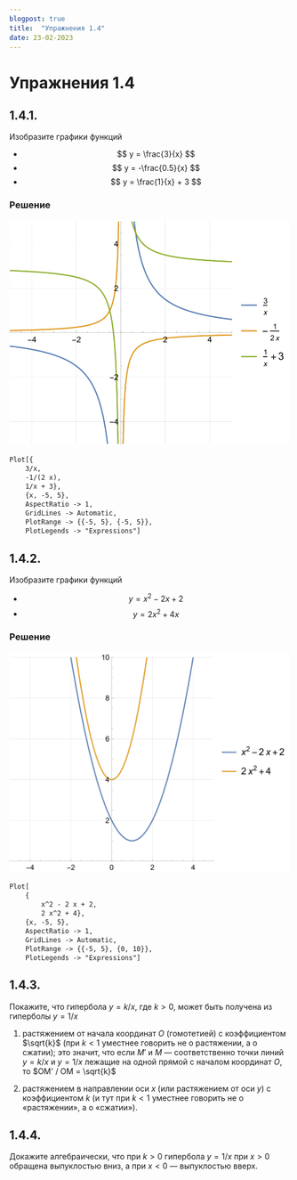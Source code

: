 ```yaml
---
blogpost: true
title:  "Упражнения 1.4"
date: 23-02-2023
---
```

# Упражнения 1.4

## 1.4.1.
Изобразите графики функций
* $$ y = \frac{3}{x} $$
* $$ y = -\frac{0.5}{x} $$
* $$ y = \frac{1}{x} + 3 $$

### Решение

![](/_static/vmzeld/graph_1.4.1.svg)

~~~ wl
Plot[{
    3/x,
    -1/(2 x),
    1/x + 3},
    {x, -5, 5},
    AspectRatio -> 1,
    GridLines -> Automatic,
    PlotRange -> {{-5, 5}, {-5, 5}},
    PlotLegends -> "Expressions"]
~~~

## 1.4.2.
Изобразите графики функций
* $$ y = x^2 - 2x + 2$$ 
* $$ y = 2x^2 + 4x$$


### Решение

![](/_static/vmzeld/graph_1.4.2.svg)

~~~ wl
Plot[
    {
        x^2 - 2 x + 2,
        2 x^2 + 4},
    {x, -5, 5},
    AspectRatio -> 1,
    GridLines -> Automatic,
    PlotRange -> {{-5, 5}, {0, 10}},
    PlotLegends -> "Expressions"]
~~~

## 1.4.3.
Покажите, что гипербола $y = k/x$,
где $k > 0$, может быть получена из гиперболы $y = 1/x$
1. растяжением от начала координат $O$
(гомотетией) с коэффициентом $\sqrt{k}$ (при $k < 1$
уместнее говорить не о растяжении, а о 
сжатии); это значит, что если $M'$ и $M$ —
соответственно точки линий $y = k/x$ 
и $y = 1/x$
лежащие на одной прямой с началом 
координат $O$, то $OM' / OM = \sqrt{k}$

2. растяжением в направлении оси $x$ (или
растяжением от оси $y$) с коэффициентом $k$
(и тут при $k < 1$ уместнее говорить не о 
«растяжении», а о «сжатии»).

## 1.4.4.
Докажите алгебраически, что при
$k > 0$ гипербола $y = 1/x$
при $x > 0$ обращена
выпуклостью вниз, а при $x < 0$ —
выпуклостью вверх.